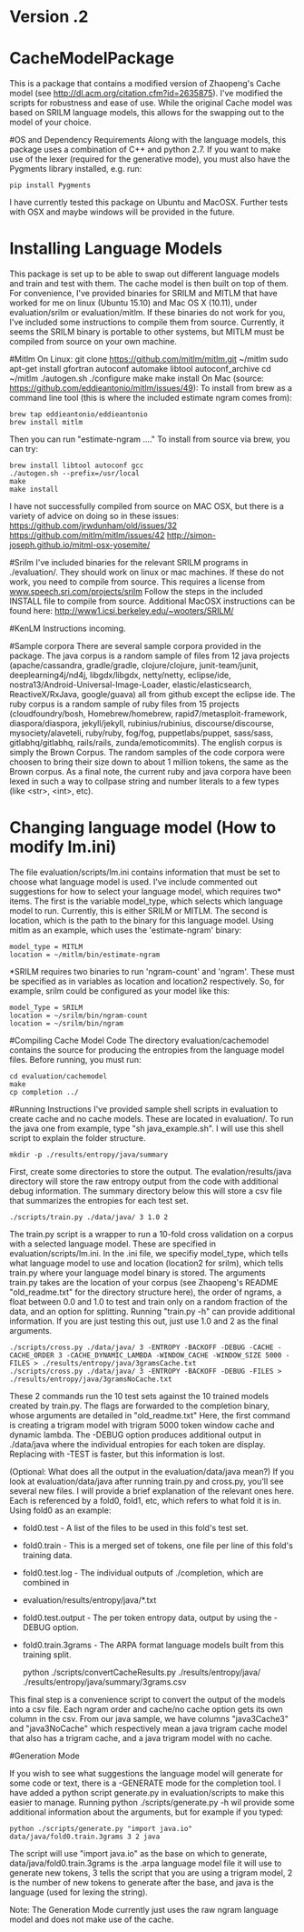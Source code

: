 # Version .2
# CacheModelPackage
This is a package that contains a modified version of Zhaopeng's Cache model
(see http://dl.acm.org/citation.cfm?id=2635875).  I've modified the scripts
for robustness and ease of use.  While the original Cache model was based
on SRILM language models, this allows for the swapping out to the model of your
choice.

#OS and Dependency Requirements
Along with the language models, this package uses a combination of C++ and python 2.7.
If you want to make use of the lexer (required for the generative mode), you must also
have the Pygments library installed, e.g. run:

    pip install Pygments

I have currently tested this package on Ubuntu and MacOSX.  Further tests with OSX and
maybe windows will be provided in the future.

# Installing Language Models

This package is set up to be able to swap out different language models and train and test with them.  The cache model is then built on top of them. For convenience, I've provided binaries for SRILM and MITLM that have worked for me on linux (Ubuntu 15.10) and Mac OS X (10.11), under evaluation/srilm or evaluation/mitlm.  If these binaries do not work for you, I've 
included some instructions to compile them from source.  Currently, it seems the SRILM binary is portable to other systems,
but MITLM must be compiled from source on your own machine.

#Mitlm
On Linux:
    git clone https://github.com/mitlm/mitlm.git ~/mitlm
    sudo apt-get install gfortran autoconf automake libtool autoconf_archive
    cd ~/mitlm
    ./autogen.sh
    ./configure
    make
    make install
On Mac (source: https://github.com/eddieantonio/mitlm/issues/49):
To install from brew as a command line tool (this is where the included estimate ngram comes from):

    brew tap eddieantonio/eddieantonio
    brew install mitlm

Then you can run "estimate-ngram ...."
To install from source via brew, you can try:

    brew install libtool autoconf gcc
    ./autogen.sh --prefix=/usr/local
    make
    make install

I have not successfully compiled from source on MAC OSX, but there is a variety of advice on doing so in these issues:
https://github.com/jrwdunham/old/issues/32
https://github.com/mitlm/mitlm/issues/42
http://simon-joseph.github.io/mitml-osx-yosemite/


#Srilm
I've included binaries for the relevant SRILM programs in ./evaluation/.  They should work on linux or mac machines. 
If these do not work, you need to compile from source.  This requires a license from www.speech.sri.com/projects/srilm
Follow the steps in the included INSTALL file to compile from source.  Additional MacOSX instructions can be found here:
http://www1.icsi.berkeley.edu/~wooters/SRILM/

#KenLM
Instructions incoming.

#Sample corpora
There are several sample corpora provided in the package.  The java corpus is a 
random sample of files from 12 java projects (apache/cassandra, gradle/gradle,
clojure/clojure, junit-team/junit, deeplearning4j/nd4j, libgdx/libgdx, 
netty/netty, eclipse/ide, nostra13/Android-Universal-Image-Loader, 
elastic/elasticsearch, ReactiveX/RxJava, google/guava) all from github except
the eclipse ide.  The ruby corpus is a random sample of ruby files from 15
projects (cloudfoundry/bosh, Homebrew/homebrew, rapid7/metasploit-framework, 
diaspora/diaspora, jekyll/jekyll, rubinius/rubinius, discourse/discourse, 
mysociety/alaveteli, ruby/ruby, fog/fog, puppetlabs/puppet, sass/sass, 
gitlabhq/gitlabhq, rails/rails, zunda/emoticommits).  The english corpus is 
simply the Brown Corpus.  The random samples of the code corpora were choosen
to bring their size down to about 1 million tokens, the same as the Brown corpus.
As a final note, the current ruby and java corpora have been lexed in such a 
way to collpase string and number literals to a few types (like &lt;str&gt;, &lt;int&gt;, 
etc).

# Changing language model (How to modify lm.ini)

The file evaluation/scripts/lm.ini contains information that must be set to choose what language model is used.
I've include commented out suggestions for how to select your language model, which requires two* items.
The first is the variable model_type, which selects which language model to run.  Currently, this is either
SRILM or MITLM.  The second is location, which is the path to the binary for this language model.  Using mitlm
as an example, which uses the 'estimate-ngram' binary:

    model_type = MITLM
    location = ~/mitlm/bin/estimate-ngram

*SRILM requires two binaries to run 'ngram-count' and 'ngram'.  These must be specified as in variables as
location and location2 respectively. So, for example, srilm could be configured as your model like this:

    model_Type = SRILM
    location = ~/srilm/bin/ngram-count
    location = ~/srilm/bin/ngram


#Compiling Cache Model Code
The directory evaluation/cachemodel contains the source for producing the entropies
from the language model files.  Before running, you must run:

    cd evaluation/cachemodel
    make
    cp completion ../

#Running Instructions
I've provided sample shell scripts in evaluation to create cache and no cache models.  These are located in evaluation/.  To run the java one from example, 
type "sh java_example.sh".  I will use this shell script to explain the folder
structure.

    mkdir -p ./results/entropy/java/summary

First, create some directories to store the output. The evalation/results/java directory will store the raw entropy output from the code with additional debug
information.  The summary directory below this will store a csv file that 
summarizes the entropies for each test set.

    ./scripts/train.py ./data/java/ 3 1.0 2

The train.py script is a wrapper to run a 10-fold cross validation on a corpus 
with a selected language model.  These are specified in evaluation/scripts/lm.ini.
In the .ini file, we specifiy model_type, which tells what language model to use
and location (location2 for srilm), which tells train.py where your language model
binary is stored.  The arguments train.py takes are the location of your corpus
(see Zhaopeng's README "old_readme.txt" for the directory structure here),
the order of ngrams, a float between 0.0 and 1.0 to test and train only on a random
fraction of the data, and an option for splitting.  Running "train.py -h" can 
provide additional information.  If you are just testing this out, just use 1.0 
and 2 as the final arguments.

    ./scripts/cross.py ./data/java/ 3 -ENTROPY -BACKOFF -DEBUG -CACHE -CACHE_ORDER 3 -CACHE_DYNAMIC_LAMBDA -WINDOW_CACHE -WINDOW_SIZE 5000 -FILES > ./results/entropy/java/3gramsCache.txt
    ./scripts/cross.py ./data/java/ 3 -ENTROPY -BACKOFF -DEBUG -FILES > ./results/entropy/java/3gramsNoCache.txt

These 2 commands run the 10 test sets against the 10 trained models created by 
train.py. The flags are forwarded to the completion binary, whose arguments are
detailed in "old_readme.txt"  Here, the first command is creating a trigram model
with trigram 5000 token window cache and dynamic lambda.  The -DEBUG option
produces additional output in ./data/java where the individual entropies for each
token are display.  Replacing with -TEST is faster, but this information is lost.

(Optional: What does all the output in the evaluation/data/java mean?)
If you look at evaluation/data/java after running train.py and cross.py, you'll 
see several new files.  I will provide a brief explanation of the relevant ones 
here.  Each is referenced by a fold0, fold1, etc, which refers to what fold it is 
in.  Using fold0 as an example:

* fold0.test - A list of the files to be used in this fold's test set.
* fold0.train - This is a merged set of tokens, one file per line of this fold's training data.
* fold0.test.log - The individual outputs of ./completion, which are combined in
* evaluation/results/entropy/java/*.txt
* fold0.test.output - The per token entropy data, output by using the -DEBUG option.
* fold0.train.3grams - The ARPA format language models built from this training 
split.


    python ./scripts/convertCacheResults.py ./results/entropy/java/ ./results/entropy/java/summary/3grams.csv

This final step is a convenience script to convert the output of the models into a
csv file. Each ngram order and cache/no cache option gets its own column in the 
csv. From our java sample, we have columns "java3Cache3" and "java3NoCache" which
respectively mean a java trigram cache model that also has a trigram cache, and a
java trigram model with no cache.

#Generation Mode

If you wish to see what suggestions the language model will generate for some code or text,
there is a -GENERATE mode for the completion tool.  I have added a python script generate.py in
evaluation/scripts to make this easier to manage.  Running python ./scripts/generate.py -h
wil provide some additional information about the arguments, but for example if you typed:

    python ./scripts/generate.py "import java.io" data/java/fold0.train.3grams 3 2 java

The script will use "import java.io" as the base on which to generate, data/java/fold0.train.3grams is the .arpa
language model file it will use to generate new tokens, 3 tells the script that you are using a trigram model,
2 is the number of new tokens to generate after the base, and java is the language (used for lexing the string).

Note: The Generation Mode currently just uses the raw ngram language model and does not make use of the cache.